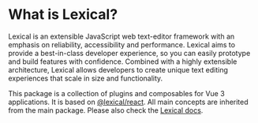 # What is Lexical?

Lexical is an extensible JavaScript web text-editor framework with an emphasis on reliability, accessibility and performance. Lexical aims to provide a best-in-class developer experience, so you can easily prototype and build features with confidence. Combined with a highly extensible architecture, Lexical allows developers to create unique text editing experiences that scale in size and functionality.

This package is a collection of plugins and composables for Vue 3 applications. It is based on [@lexical/react](https://github.com/facebook/lexical/tree/main/packages/lexical-react).
All main concepts are inherited from the main package. Please also check the [Lexical docs](https://lexical.dev/docs/intro).

